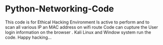 # Python-Networking-Code
This code is for Ethical Hacking Environment
Is active to perform and to scan all various IP an MAC address on wifi route
Code can cupture the User login information on the browser .
Kali Linux and Window system run the code.
Happy hacking...
